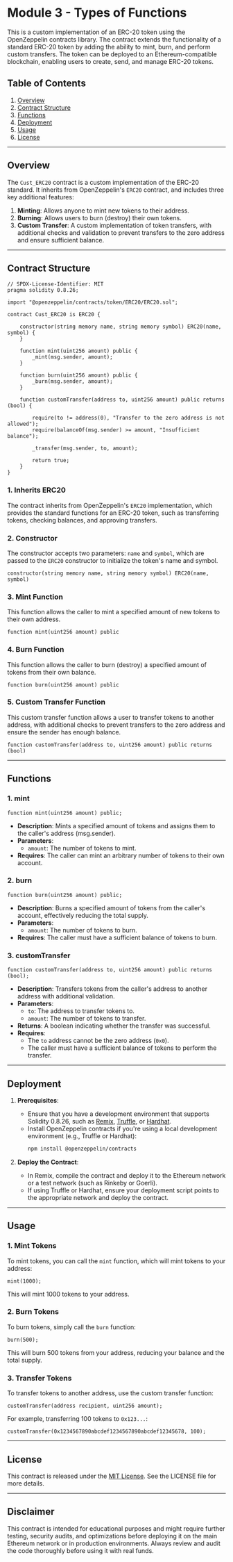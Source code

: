 # Module 3 - Types of Functions

This is a custom implementation of an ERC-20 token using the OpenZeppelin contracts library. The contract extends the functionality of a standard ERC-20 token by adding the ability to mint, burn, and perform custom transfers. The token can be deployed to an Ethereum-compatible blockchain, enabling users to create, send, and manage ERC-20 tokens.

## Table of Contents
1. [Overview](#overview)
2. [Contract Structure](#contract-structure)
3. [Functions](#functions)
4. [Deployment](#deployment)
5. [Usage](#usage)
6. [License](#license)

---

## Overview

The `Cust_ERC20` contract is a custom implementation of the ERC-20 standard. It inherits from OpenZeppelin's `ERC20` contract, and includes three key additional features:
1. **Minting**: Allows anyone to mint new tokens to their address.
2. **Burning**: Allows users to burn (destroy) their own tokens.
3. **Custom Transfer**: A custom implementation of token transfers, with additional checks and validation to prevent transfers to the zero address and ensure sufficient balance.

---

## Contract Structure

```solidity
// SPDX-License-Identifier: MIT
pragma solidity 0.8.26;

import "@openzeppelin/contracts/token/ERC20/ERC20.sol";

contract Cust_ERC20 is ERC20 {
    
    constructor(string memory name, string memory symbol) ERC20(name, symbol) {
    }

    function mint(uint256 amount) public {
        _mint(msg.sender, amount);
    }

    function burn(uint256 amount) public {
        _burn(msg.sender, amount);
    }

    function customTransfer(address to, uint256 amount) public returns (bool) {
        
        require(to != address(0), "Transfer to the zero address is not allowed");
        require(balanceOf(msg.sender) >= amount, "Insufficient balance");

        _transfer(msg.sender, to, amount);

        return true;
    }
}
```

### 1. **Inherits ERC20**
The contract inherits from OpenZeppelin's `ERC20` implementation, which provides the standard functions for an ERC-20 token, such as transferring tokens, checking balances, and approving transfers.

### 2. **Constructor**
The constructor accepts two parameters: `name` and `symbol`, which are passed to the `ERC20` constructor to initialize the token's name and symbol.

```solidity
constructor(string memory name, string memory symbol) ERC20(name, symbol)
```

### 3. **Mint Function**
This function allows the caller to mint a specified amount of new tokens to their own address.
```solidity
function mint(uint256 amount) public
```

### 4. **Burn Function**
This function allows the caller to burn (destroy) a specified amount of tokens from their own balance.
```solidity
function burn(uint256 amount) public
```

### 5. **Custom Transfer Function**
This custom transfer function allows a user to transfer tokens to another address, with additional checks to prevent transfers to the zero address and ensure the sender has enough balance.
```solidity
function customTransfer(address to, uint256 amount) public returns (bool)
```

---

## Functions

### 1. **mint**
```solidity
function mint(uint256 amount) public;
```
- **Description**: Mints a specified amount of tokens and assigns them to the caller's address (msg.sender).
- **Parameters**:
  - `amount`: The number of tokens to mint.
- **Requires**: The caller can mint an arbitrary number of tokens to their own account.

### 2. **burn**
```solidity
function burn(uint256 amount) public;
```
- **Description**: Burns a specified amount of tokens from the caller's account, effectively reducing the total supply.
- **Parameters**:
  - `amount`: The number of tokens to burn.
- **Requires**: The caller must have a sufficient balance of tokens to burn.

### 3. **customTransfer**
```solidity
function customTransfer(address to, uint256 amount) public returns (bool);
```
- **Description**: Transfers tokens from the caller's address to another address with additional validation.
- **Parameters**:
  - `to`: The address to transfer tokens to.
  - `amount`: The number of tokens to transfer.
- **Returns**: A boolean indicating whether the transfer was successful.
- **Requires**:
  - The `to` address cannot be the zero address (`0x0`).
  - The caller must have a sufficient balance of tokens to perform the transfer.

---

## Deployment

1. **Prerequisites**:
   - Ensure that you have a development environment that supports Solidity 0.8.26, such as [Remix](https://remix.ethereum.org/), [Truffle](https://www.trufflesuite.com/), or [Hardhat](https://hardhat.org/).
   - Install OpenZeppelin contracts if you're using a local development environment (e.g., Truffle or Hardhat):
     ```bash
     npm install @openzeppelin/contracts
     ```

2. **Deploy the Contract**:
   - In Remix, compile the contract and deploy it to the Ethereum network or a test network (such as Rinkeby or Goerli).
   - If using Truffle or Hardhat, ensure your deployment script points to the appropriate network and deploy the contract.

---

## Usage

### 1. **Mint Tokens**
To mint tokens, you can call the `mint` function, which will mint tokens to your address:
```solidity
mint(1000);
```
This will mint 1000 tokens to your address.

### 2. **Burn Tokens**
To burn tokens, simply call the `burn` function:
```solidity
burn(500);
```
This will burn 500 tokens from your address, reducing your balance and the total supply.

### 3. **Transfer Tokens**
To transfer tokens to another address, use the custom transfer function:
```solidity
customTransfer(address recipient, uint256 amount);
```
For example, transferring 100 tokens to `0x123...`:
```solidity
customTransfer(0x1234567890abcdef1234567890abcdef12345678, 100);
```

---

## License

This contract is released under the [MIT License](https://opensource.org/licenses/MIT). See the LICENSE file for more details.

---

## Disclaimer

This contract is intended for educational purposes and might require further testing, security audits, and optimizations before deploying it on the main Ethereum network or in production environments. Always review and audit the code thoroughly before using it with real funds.
